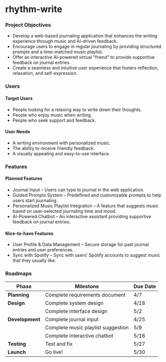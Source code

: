 # rhythm-write
### Project Objectives
- Develop a web-based journaling application that enhances the writing experience through music and AI-driven feedback.
- Encourage users to engage in regular journaling by providing structured prompts and a time-matched music playlist.
- Offer an interactive AI-powered virtual "friend" to provide supportive feedback on journal entries.
- Create a seamless and intuitive user experience that fosters reflection, relaxation, and self-expression.

### Users
#### Target Users
- People looking for a relaxing way to write down their thoughts.
- People who enjoy music when writing.
- People who seek support and feedback.
#### User Needs
- A writing environment with personalized music.
- The ability to receive friendly feedback.
- A visually appealing and easy-to-use interface.

### Features
#### Planned Features
- Journal Input – Users can type to journal in the web application.
- Guided Prompts System – Predefined and customizable prompts to help users start journaling.
- Personalized Music Playlist Integration – A feature that suggests music based on user-selected journaling time and mood.
- AI-Powered Chatbot – An interactive assistant providing supportive feedback on journal entries.
#### Nice-to-have Features
- User Profile & Data Management – Secure storage for past journal entries and user preferences.
- Sync with Spotify – Sync with users’ Spotify accounts to suggest music that they usually like.

### Roadmaps
| Phase       | Milestone                          | Due Date  |
|------------|-----------------------------------|----------|
| **Planning**  | Complete requirements document  | 4/7      |
| **Design**    | Complete system design          | 4/18     |
|             | Complete interface design       | 5/2      |
| **Development** | Complete journal input         | 4/25     |
|             | Complete music playlist suggestion | 5/9      |
|             | Complete interactive chatbot     | 5/16     |
| **Testing**   | Test and fix                    | 5/27     |
| **Launch**    | Go live!                        | 5/30     |
